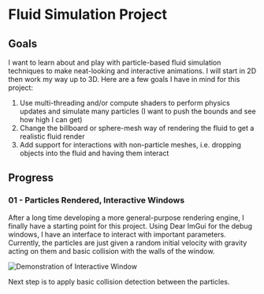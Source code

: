 # Fluid Simulation Project

## Goals
I want to learn about and play with particle-based fluid simulation techniques to make neat-looking and interactive animations. I will start in 2D then work my way up to 3D. Here are a few goals I have in mind for this project:
1. Use multi-threading and/or compute shaders to perform physics updates and simulate many particles (I want to push the bounds and see how high I can get)
2. Change the billboard or sphere-mesh way of rendering the fluid to get a realistic fluid render
3. Add support for interactions with non-particle meshes, i.e. dropping objects into the fluid and having them interact

## Progress
### 01 - Particles Rendered, Interactive Windows
After a long time developing a more general-purpose rendering engine, I finally have a starting point for this project. Using Dear ImGui for the debug windows, I have an interface to interact with important parameters.
Currently, the particles are just given a random initial velocity with gravity acting on them and basic collision with the walls of the window.

![Demonstration of Interactive Window](pics/Milestone1-InteractiveParticleSystem.gif)

Next step is to apply basic collision detection between the particles.
